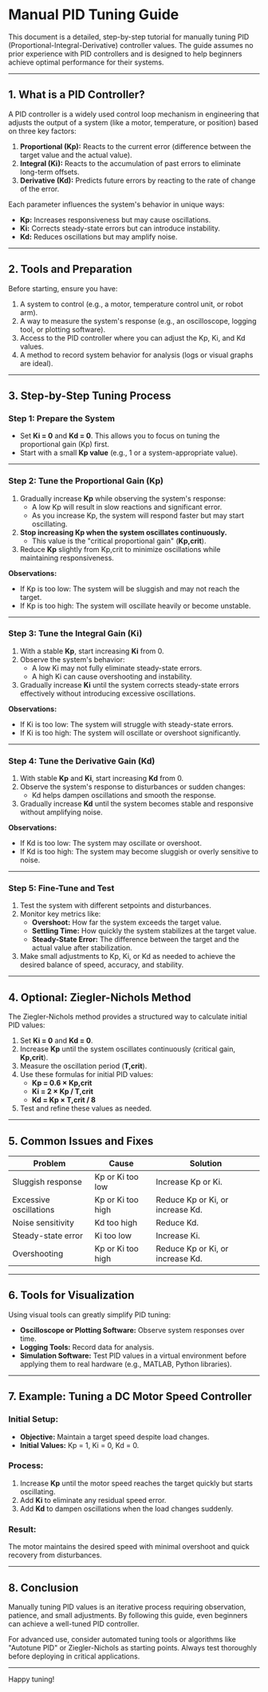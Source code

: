 # Manual PID Tuning Guide

This document is a detailed, step-by-step tutorial for manually tuning PID (Proportional-Integral-Derivative) controller values. The guide assumes no prior experience with PID controllers and is designed to help beginners achieve optimal performance for their systems.

---

## **1. What is a PID Controller?**
A PID controller is a widely used control loop mechanism in engineering that adjusts the output of a system (like a motor, temperature, or position) based on three key factors:

1. **Proportional (Kp):** Reacts to the current error (difference between the target value and the actual value).
2. **Integral (Ki):** Reacts to the accumulation of past errors to eliminate long-term offsets.
3. **Derivative (Kd):** Predicts future errors by reacting to the rate of change of the error.

Each parameter influences the system's behavior in unique ways:
- **Kp:** Increases responsiveness but may cause oscillations.
- **Ki:** Corrects steady-state errors but can introduce instability.
- **Kd:** Reduces oscillations but may amplify noise.

---

## **2. Tools and Preparation**
Before starting, ensure you have:

1. A system to control (e.g., a motor, temperature control unit, or robot arm).
2. A way to measure the system's response (e.g., an oscilloscope, logging tool, or plotting software).
3. Access to the PID controller where you can adjust the Kp, Ki, and Kd values.
4. A method to record system behavior for analysis (logs or visual graphs are ideal).

---

## **3. Step-by-Step Tuning Process**

### **Step 1: Prepare the System**
- Set **Ki = 0** and **Kd = 0**. This allows you to focus on tuning the proportional gain (Kp) first.
- Start with a small **Kp value** (e.g., 1 or a system-appropriate value).

---

### **Step 2: Tune the Proportional Gain (Kp)**
1. Gradually increase **Kp** while observing the system's response:
   - A low Kp will result in slow reactions and significant error.
   - As you increase Kp, the system will respond faster but may start oscillating.
2. **Stop increasing Kp when the system oscillates continuously.**
   - This value is the "critical proportional gain" (**Kp,crit**).
3. Reduce **Kp** slightly from Kp,crit to minimize oscillations while maintaining responsiveness.

**Observations:**
- If Kp is too low: The system will be sluggish and may not reach the target.
- If Kp is too high: The system will oscillate heavily or become unstable.

---

### **Step 3: Tune the Integral Gain (Ki)**
1. With a stable **Kp**, start increasing **Ki** from 0.
2. Observe the system's behavior:
   - A low Ki may not fully eliminate steady-state errors.
   - A high Ki can cause overshooting and instability.
3. Gradually increase **Ki** until the system corrects steady-state errors effectively without introducing excessive oscillations.

**Observations:**
- If Ki is too low: The system will struggle with steady-state errors.
- If Ki is too high: The system will oscillate or overshoot significantly.

---

### **Step 4: Tune the Derivative Gain (Kd)**
1. With stable **Kp** and **Ki**, start increasing **Kd** from 0.
2. Observe the system's response to disturbances or sudden changes:
   - Kd helps dampen oscillations and smooth the response.
3. Gradually increase **Kd** until the system becomes stable and responsive without amplifying noise.

**Observations:**
- If Kd is too low: The system may oscillate or overshoot.
- If Kd is too high: The system may become sluggish or overly sensitive to noise.

---

### **Step 5: Fine-Tune and Test**
1. Test the system with different setpoints and disturbances.
2. Monitor key metrics like:
   - **Overshoot:** How far the system exceeds the target value.
   - **Settling Time:** How quickly the system stabilizes at the target value.
   - **Steady-State Error:** The difference between the target and the actual value after stabilization.
3. Make small adjustments to Kp, Ki, or Kd as needed to achieve the desired balance of speed, accuracy, and stability.

---

## **4. Optional: Ziegler-Nichols Method**
The Ziegler-Nichols method provides a structured way to calculate initial PID values:
1. Set **Ki = 0** and **Kd = 0**.
2. Increase **Kp** until the system oscillates continuously (critical gain, **Kp,crit**).
3. Measure the oscillation period (**T,crit**).
4. Use these formulas for initial PID values:
   - **Kp = 0.6 × Kp,crit**
   - **Ki = 2 × Kp / T,crit**
   - **Kd = Kp × T,crit / 8**
5. Test and refine these values as needed.

---

## **5. Common Issues and Fixes**
| **Problem**              | **Cause**                  | **Solution**                          |
|---------------------------|----------------------------|---------------------------------------|
| Sluggish response         | Kp or Ki too low          | Increase Kp or Ki.                   |
| Excessive oscillations    | Kp or Ki too high         | Reduce Kp or Ki, or increase Kd.     |
| Noise sensitivity         | Kd too high              | Reduce Kd.                           |
| Steady-state error        | Ki too low               | Increase Ki.                         |
| Overshooting              | Kp or Ki too high         | Reduce Kp or Ki, or increase Kd.     |

---

## **6. Tools for Visualization**
Using visual tools can greatly simplify PID tuning:
- **Oscilloscope or Plotting Software:** Observe system responses over time.
- **Logging Tools:** Record data for analysis.
- **Simulation Software:** Test PID values in a virtual environment before applying them to real hardware (e.g., MATLAB, Python libraries).

---

## **7. Example: Tuning a DC Motor Speed Controller**
### Initial Setup:
- **Objective:** Maintain a target speed despite load changes.
- **Initial Values:** Kp = 1, Ki = 0, Kd = 0.

### Process:
1. Increase **Kp** until the motor speed reaches the target quickly but starts oscillating.
2. Add **Ki** to eliminate any residual speed error.
3. Add **Kd** to dampen oscillations when the load changes suddenly.

### Result:
The motor maintains the desired speed with minimal overshoot and quick recovery from disturbances.

---

## **8. Conclusion**
Manually tuning PID values is an iterative process requiring observation, patience, and small adjustments. By following this guide, even beginners can achieve a well-tuned PID controller.

For advanced use, consider automated tuning tools or algorithms like "Autotune PID" or Ziegler-Nichols as starting points. Always test thoroughly before deploying in critical applications.

---

Happy tuning!

